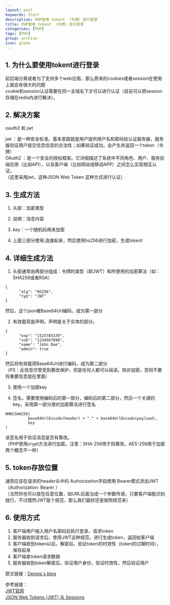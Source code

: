 ```yaml
---
layout: post
keywords: Start
description: PHP使用 tokent （令牌）进行登录
title: PHP使用 tokent （令牌）进行登录
categories: [PHP]
tags: [PHP]
group: archive
icon: globe
---
```




## 1. 为什么要使用tokent进行登录  

前后端分离或者为了支持多个web应用，那么原来的cookies或者session在使用上就会有很大的问题  
cookie和session认证需要在同一主域名下才可以进行认证（目前可以把session存储在redis内进行解决）。  


## 2. 解决方案  

  oauth2 和 jwt   
  
  jwt ：是一种安全标准。基本思路就是用户提供用户名和密码给认证服务器，服务器验证用户提交信息信息的合法性；如果验证成功，会产生并返回一个token（令牌）  
  OAuth2 ：是一个安全的授权框架。它详细描述了系统中不同角色、用户、服务前端应用（比如API），以及客户端（比如网站或移动APP）之间怎么实现相互认证。  
 （这里采用jwt，这种JSON Web Token 这种方式进行认证）
        
## 3. 生成方法

   1.  头部：加密类型  
    
   2.  说明：消息内容 
     
   3. key：一个随机码用来加密  
    
   4.  上面三部分使用.连接起来，然后使用hs256进行加密，生成tokent  
    
    
## 4. 详细生成方法
    
   1.  头部通常由两部分组成：令牌的类型（即JWT）和所使用的加密算法（如：SHA256或者RSA）  
        
    {
          "alg": "HS256",
          "typ": "JWT"
    }
    
    
   然后，这个json被Base64Url编码，成为第一部分
    
    
   2. 有效载荷是声明。声明是关于实体的部分。  
    
    {
          "exp": "1525785339",
          "sub": "1234567890",
          "name": "John Doe",
          "admin": true
    }
        
   然后将有效载荷Base64Url进行编码，成为第二部分  
    （PS：此信息尽管受到篡改保护，但是任何人都可以阅读。除非加密，否则不要将重要信息放在里面）  
    
   3. 使用一个加密key  
    
   4. 签名，需要使用编码后的第一部分，编码后的第二部分，然后一个关键的key。采用第一部分里的加密算法进行签名  

    HMACSHA256(
              base64UrlEncode(header) + "." + base64UrlEncode(payload),
              key
    )
      
      
   该签名用于验证消息是否有篡改。  
    （PHP使用crypt方法进行加密。注意：SHA-256用于防篡改，AES-256用于加密两个概念不一样）  
    
 
## 5. token存放位置

   通常应该在请求的header头中的 Authorization字段使用 Bearer模式添加JWT（Authorization: Bearer <token>）  
    （当然你也可以放在任意位置，如URL后面当成一个参数传递，只要客户端能识别就行，不过既然JWT是个规范，那么我们最好还是按照规范来）

## 6. 使用方式
    
   1. 客户端用户输入用户名密码后执行登录，请求token  
   2. 服务器收到请求后，使用JWT这种规范，进行生成token，返回给客户端  
   3. 客户端收到token以后，解密后，验证token的时效性（token的过期时间），保存起来  
   4. 客户端拿token请求数据  
   5. 服务器收到token解密后，验证用户身份，验证时效性，然后验证用户
   
   
    

原文链接：[Dennis`s blog](http://ukagaka.github.io/php/2018/05/08/JWT.html)  

参考链接：  
[JWT官网](https://jwt.io/introduction/)  
[JSON Web Tokens (JWT) 与 Sessions](http://www.qcyoung.com/2016/07/04/%E3%80%90%E8%AF%91%E3%80%91JSON%20Web%20Tokens%20(JWT)%20%E4%B8%8E%20Sessions/#code-alg-code-suan-fa)  
